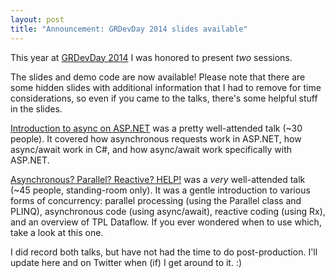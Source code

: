 ```yaml
---
layout: post
title: "Announcement: GRDevDay 2014 slides available"
---
```

This year at [GRDevDay 2014](http://grdevday.org/) I was honored to present _two_ sessions.



The slides and demo code are now available! Please note that there are some hidden slides with additional information that I had to remove for time considerations, so even if you came to the talks, there's some helpful stuff in the slides.



[Introduction to async on ASP.NET](https://github.com/StephenCleary/Presentations/tree/master/Async%20Servers) was a pretty well-attended talk (~30 people). It covered how asynchronous requests work in ASP.NET, how async/await work in C#, and how async/await work specifically with ASP.NET.



[Asynchronous? Parallel? Reactive? HELP!](https://github.com/StephenCleary/Presentations/tree/master/Asynchronous%20Parallel%20Reactive%20-%20HELP!) was a _very_ well-attended talk (~45 people, standing-room only). It was a gentle introduction to various forms of concurrency: parallel processing (using the Parallel class and PLINQ), asynchronous code (using async/await), reactive coding (using Rx), and an overview of TPL Dataflow. If you ever wondered when to use which, take a look at this one.



I did record both talks, but have not had the time to do post-production. I'll update here and on Twitter when (if) I get around to it. :)


